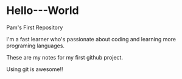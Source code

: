# Hello---World
Pam's First Repository

I'm a fast learner who's passionate about coding and learning more programing languages.

These are my notes for my first github project.  

Using git is awesome!!
